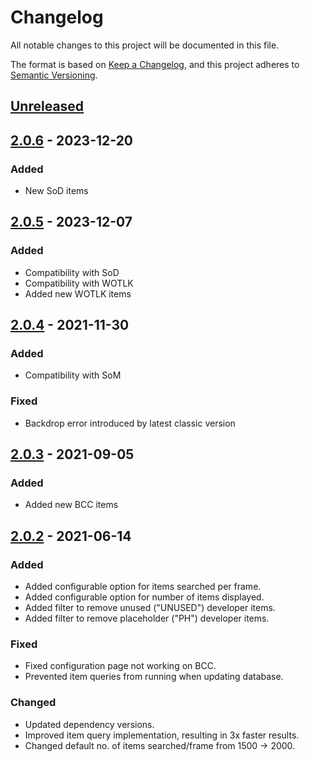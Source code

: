 # Changelog

All notable changes to this project will be documented in this file.

The format is based on [Keep a Changelog](https://keepachangelog.com/en/1.0.0/),
and this project adheres to [Semantic Versioning](https://semver.org/spec/v2.0.0.html).

## [Unreleased]

## [2.0.6] - 2023-12-20

### Added 

- New SoD items

## [2.0.5] - 2023-12-07

### Added 

- Compatibility with SoD
- Compatibility with WOTLK
- Added new WOTLK items

## [2.0.4] - 2021-11-30

### Added 

- Compatibility with SoM

### Fixed

- Backdrop error introduced by latest classic version

## [2.0.3] - 2021-09-05

### Added 

- Added new BCC items

## [2.0.2] - 2021-06-14

### Added 

- Added configurable option for items searched per frame.
- Added configurable option for number of items displayed.
- Added filter to remove unused ("UNUSED") developer items.
- Added filter to remove placeholder ("PH") developer items.

### Fixed

- Fixed configuration page not working on BCC.
- Prevented item queries from running when updating database.

### Changed

- Updated dependency versions.
- Improved item query implementation, resulting in 3x faster results.
- Changed default no. of items searched/frame from 1500 -> 2000.

[unreleased]: https://github.com/darfink/ItemAutocomplete/compare/v2.0.6...HEAD
[2.0.6]: https://github.com/darfink/ItemAutocomplete/compare/v2.0.5...v2.0.6
[2.0.5]: https://github.com/darfink/ItemAutocomplete/compare/v2.0.4...v2.0.5
[2.0.4]: https://github.com/darfink/ItemAutocomplete/compare/v2.0.3...v2.0.4
[2.0.3]: https://github.com/darfink/ItemAutocomplete/compare/v2.0.2...v2.0.3
[2.0.2]: https://github.com/darfink/ItemAutocomplete/compare/v2.0.1...v2.0.2
